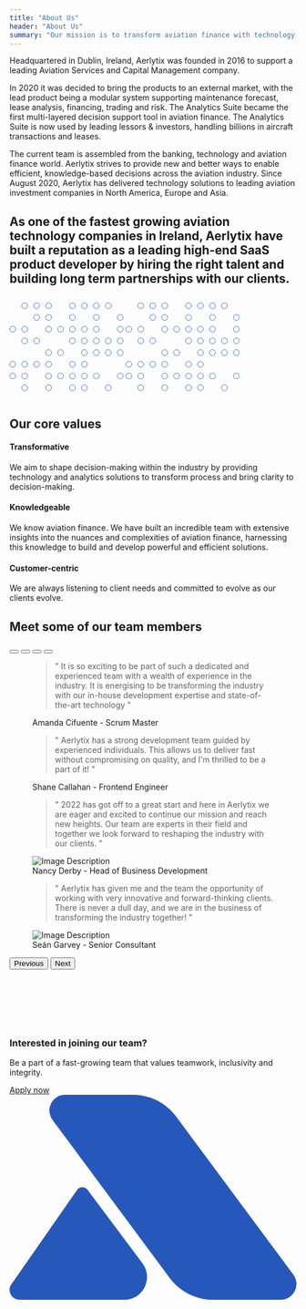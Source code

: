 ```yaml
---
title: "About Us"
header: "About Us"
summary: "Our mission is to transform aviation finance with technology and analytics."
---
```


<article class="pt-5 pb-5 mb-5">
    <div class="container">
        <div class="col-sm-6 col-lg-8 m-auto">
            <p>Headquartered in Dublin, Ireland, Aerlytix was founded in 2016 to support a leading Aviation Services and Capital Management company.</p>
            <p>In 2020 it was decided to bring the products to an external market, with the lead product being a modular system supporting maintenance forecast, lease analysis, financing, trading and risk. The Analytics Suite became the first multi-layered decision support tool in aviation finance. The Analytics Suite is now used by leading lessors & investors, handling billions in aircraft transactions and leases.</p>
            <p>The current team is assembled from the banking, technology and aviation finance world. Aerlytix strives to provide new and better ways to enable efficient, knowledge-based decisions across the aviation industry. Since August 2020, Aerlytix has delivered technology solutions to leading aviation investment companies in North America, Europe and Asia.</p>
        </div>
    </div>
</article>

<article class="about-us__inception bg-dark-blue text-white">
    <div class="container">
            <h2 class="display-4">As one of the fastest growing aviation technology companies in Ireland, Aerlytix have built a reputation as a leading high-end SaaS product developer by hiring the right talent and building long term partnerships with our clients.</h2>
    </div>
    <svg class="about-us__inception--graph-1" width="200" height="180" viewBox="0 0 467 362" fill="none" xmlns="http://www.w3.org/2000/svg">
<circle cx="13" cy="109" r="12" stroke="#2B5DC1" stroke-width="2"/><circle cx="13" cy="253" r="12" stroke="#2B5DC1" stroke-width="2"/><circle cx="13" cy="301" r="12" stroke="#2B5DC1" stroke-width="2"/><circle cx="62" cy="13" r="12" stroke="#2B5DC1" stroke-width="2"/><circle cx="62" cy="109" r="12" stroke="#2B5DC1" stroke-width="2"/><circle cx="62" cy="157" r="12" stroke="#2B5DC1" stroke-width="2"/><circle cx="62" cy="253" r="12" stroke="#2B5DC1" stroke-width="2"/><circle cx="62" cy="301" r="12" stroke="#2B5DC1" stroke-width="2"/><circle cx="62" cy="349" r="12" stroke="#2B5DC1" stroke-width="2"/><circle cx="111" cy="13" r="12" stroke="#2B5DC1" stroke-width="2"/><circle cx="111" cy="61" r="12" stroke="#2B5DC1" stroke-width="2"/><circle cx="111" cy="157" r="12" stroke="#2B5DC1" stroke-width="2"/><circle cx="111" cy="253" r="12" stroke="#2B5DC1" stroke-width="2"/><circle cx="160" cy="13" r="12" stroke="#2B5DC1" stroke-width="2"/>
<circle cx="160" cy="61" r="12" stroke="#2B5DC1" stroke-width="2"/><circle cx="160" cy="109" r="12" stroke="#2B5DC1" stroke-width="2"/><circle cx="160" cy="205" r="12" stroke="#2B5DC1" stroke-width="2"/><circle cx="160" cy="253" r="12" stroke="#2B5DC1" stroke-width="2"/><circle cx="160" cy="301" r="12" stroke="#2B5DC1" stroke-width="2"/><circle cx="160" cy="349" r="12" stroke="#2B5DC1" stroke-width="2"/><circle cx="209" cy="109" r="12" stroke="#2B5DC1" stroke-width="2"/><circle cx="209" cy="205" r="12" stroke="#2B5DC1" stroke-width="2"/><circle cx="209" cy="301" r="12" stroke="#2B5DC1" stroke-width="2"/><circle cx="258" cy="13" r="12" stroke="#2B5DC1" stroke-width="2"/><circle cx="258" cy="61" r="12" stroke="#2B5DC1" stroke-width="2"/><circle cx="258" cy="109" r="12" stroke="#2B5DC1" stroke-width="2"/><circle cx="258" cy="157" r="12" stroke="#2B5DC1" stroke-width="2"/><circle cx="258" cy="253" r="12" stroke="#2B5DC1" stroke-width="2"/><circle cx="258" cy="301" r="12" stroke="#2B5DC1" stroke-width="2"/><circle cx="258" cy="349" r="12" stroke="#2B5DC1" stroke-width="2"/><circle cx="307" cy="13" r="12" stroke="#2B5DC1" stroke-width="2"/><circle cx="307" cy="109" r="12" stroke="#2B5DC1" stroke-width="2"/><circle cx="307" cy="157" r="12" stroke="#2B5DC1" stroke-width="2"/><circle cx="307" cy="205" r="12" stroke="#2B5DC1" stroke-width="2"/><circle cx="307" cy="253" r="12" stroke="#2B5DC1" stroke-width="2"/><circle cx="307" cy="301" r="12" stroke="#2B5DC1" stroke-width="2"/><circle cx="307" cy="349" r="12" stroke="#2B5DC1" stroke-width="2"/><circle cx="356" cy="13" r="12" stroke="#2B5DC1" stroke-width="2"/><circle cx="356" cy="61" r="12" stroke="#2B5DC1" stroke-width="2"/><circle cx="356" cy="109" r="12" stroke="#2B5DC1" stroke-width="2"/><circle cx="356" cy="157" r="12" stroke="#2B5DC1" stroke-width="2"/><circle cx="356" cy="205" r="12" stroke="#2B5DC1" stroke-width="2"/>
<circle cx="356" cy="301" r="12" stroke="#2B5DC1" stroke-width="2"/><circle cx="405" cy="13" r="12" stroke="#2B5DC1" stroke-width="2"/><circle cx="405" cy="157" r="12" stroke="#2B5DC1" stroke-width="2"/><circle cx="405" cy="205" r="12" stroke="#2B5DC1" stroke-width="2"/><circle cx="405" cy="349" r="12" stroke="#2B5DC1" stroke-width="2"/><circle cx="454" cy="61" r="12" stroke="#2B5DC1" stroke-width="2"/><circle cx="454" cy="109" r="12" stroke="#2B5DC1" stroke-width="2"/>
<circle cx="454" cy="157" r="12" stroke="#2B5DC1" stroke-width="2"/><circle cx="454" cy="205" r="12" stroke="#2B5DC1" stroke-width="2"/><circle cx="454" cy="301" r="12" stroke="#2B5DC1" stroke-width="2"/>
</svg>
 <svg class="about-us__inception--graph-2" width="200" height="180" viewBox="0 0 467 362" fill="none" xmlns="http://www.w3.org/2000/svg">
<circle cx="13" cy="109" r="12" stroke="#2B5DC1" stroke-width="2"/><circle cx="13" cy="253" r="12" stroke="#2B5DC1" stroke-width="2"/><circle cx="13" cy="301" r="12" stroke="#2B5DC1" stroke-width="2"/><circle cx="62" cy="13" r="12" stroke="#2B5DC1" stroke-width="2"/><circle cx="62" cy="109" r="12" stroke="#2B5DC1" stroke-width="2"/><circle cx="62" cy="157" r="12" stroke="#2B5DC1" stroke-width="2"/><circle cx="62" cy="253" r="12" stroke="#2B5DC1" stroke-width="2"/><circle cx="62" cy="301" r="12" stroke="#2B5DC1" stroke-width="2"/><circle cx="62" cy="349" r="12" stroke="#2B5DC1" stroke-width="2"/><circle cx="111" cy="13" r="12" stroke="#2B5DC1" stroke-width="2"/><circle cx="111" cy="61" r="12" stroke="#2B5DC1" stroke-width="2"/><circle cx="111" cy="157" r="12" stroke="#2B5DC1" stroke-width="2"/><circle cx="111" cy="253" r="12" stroke="#2B5DC1" stroke-width="2"/><circle cx="160" cy="13" r="12" stroke="#2B5DC1" stroke-width="2"/>
<circle cx="160" cy="61" r="12" stroke="#2B5DC1" stroke-width="2"/><circle cx="160" cy="109" r="12" stroke="#2B5DC1" stroke-width="2"/><circle cx="160" cy="205" r="12" stroke="#2B5DC1" stroke-width="2"/><circle cx="160" cy="253" r="12" stroke="#2B5DC1" stroke-width="2"/><circle cx="160" cy="301" r="12" stroke="#2B5DC1" stroke-width="2"/><circle cx="160" cy="349" r="12" stroke="#2B5DC1" stroke-width="2"/><circle cx="209" cy="109" r="12" stroke="#2B5DC1" stroke-width="2"/><circle cx="209" cy="205" r="12" stroke="#2B5DC1" stroke-width="2"/><circle cx="209" cy="301" r="12" stroke="#2B5DC1" stroke-width="2"/><circle cx="258" cy="13" r="12" stroke="#2B5DC1" stroke-width="2"/><circle cx="258" cy="61" r="12" stroke="#2B5DC1" stroke-width="2"/><circle cx="258" cy="109" r="12" stroke="#2B5DC1" stroke-width="2"/><circle cx="258" cy="157" r="12" stroke="#2B5DC1" stroke-width="2"/><circle cx="258" cy="253" r="12" stroke="#2B5DC1" stroke-width="2"/><circle cx="258" cy="301" r="12" stroke="#2B5DC1" stroke-width="2"/><circle cx="258" cy="349" r="12" stroke="#2B5DC1" stroke-width="2"/><circle cx="307" cy="13" r="12" stroke="#2B5DC1" stroke-width="2"/><circle cx="307" cy="109" r="12" stroke="#2B5DC1" stroke-width="2"/><circle cx="307" cy="157" r="12" stroke="#2B5DC1" stroke-width="2"/><circle cx="307" cy="205" r="12" stroke="#2B5DC1" stroke-width="2"/><circle cx="307" cy="253" r="12" stroke="#2B5DC1" stroke-width="2"/><circle cx="307" cy="301" r="12" stroke="#2B5DC1" stroke-width="2"/><circle cx="307" cy="349" r="12" stroke="#2B5DC1" stroke-width="2"/><circle cx="356" cy="13" r="12" stroke="#2B5DC1" stroke-width="2"/><circle cx="356" cy="61" r="12" stroke="#2B5DC1" stroke-width="2"/><circle cx="356" cy="109" r="12" stroke="#2B5DC1" stroke-width="2"/><circle cx="356" cy="157" r="12" stroke="#2B5DC1" stroke-width="2"/><circle cx="356" cy="205" r="12" stroke="#2B5DC1" stroke-width="2"/>
<circle cx="356" cy="301" r="12" stroke="#2B5DC1" stroke-width="2"/><circle cx="405" cy="13" r="12" stroke="#2B5DC1" stroke-width="2"/><circle cx="405" cy="157" r="12" stroke="#2B5DC1" stroke-width="2"/><circle cx="405" cy="205" r="12" stroke="#2B5DC1" stroke-width="2"/><circle cx="405" cy="349" r="12" stroke="#2B5DC1" stroke-width="2"/><circle cx="454" cy="61" r="12" stroke="#2B5DC1" stroke-width="2"/><circle cx="454" cy="109" r="12" stroke="#2B5DC1" stroke-width="2"/>
<circle cx="454" cy="157" r="12" stroke="#2B5DC1" stroke-width="2"/><circle cx="454" cy="205" r="12" stroke="#2B5DC1" stroke-width="2"/><circle cx="454" cy="301" r="12" stroke="#2B5DC1" stroke-width="2"/>
</svg>
</article>

<article class="my-5 py-5">
<div class="container">

<h2>Our core values</h2>
<div class="row mt-5">
      <div class="col-lg-4">
        <h4>Transformative</h4>
        <p>We aim to shape decision-making within the industry by providing technology and analytics solutions to transform process and bring clarity to decision-making.</p>
      </div>
      <div class="col-lg-4">
        <h4>Knowledgeable</h4>
        <p>We know aviation finance. We have built an incredible team with extensive insights into the nuances and complexities of aviation finance, harnessing this knowledge to build and develop powerful and efficient solutions.</p>
      </div>
      <div class="col-lg-4">
        <h4>Customer-centric</h4>
        <p>We are always listening to client needs and committed to evolve as our clients evolve.</p>
        <!-- <p>Building specialist technology requires intensive customer engagement. Beyond initial requirements gathering, we are always listening to client needs and never afraid to evolve as our clients evolve.</p> -->
      </div>
    </div>
</div>
</article>

<article class="team__quotes my-5 py-5 bg-light">
<div class="container" style="padding-bottom:6rem">
<div class="intro pb-5 pt-5 col-8">
    <h2 class="h1">Meet some of our team members</h2>
</div>
<div id="carouselExampleDark" class="carousel carousel-team carousel-dark slide mt-5" data-bs-ride="carousel">
  <div class="carousel-indicators">
    <button type="button" data-bs-target="#carouselExampleDark" data-bs-slide-to="0" class="active" aria-current="true" aria-label="Slide 1"></button>
    <button type="button" data-bs-target="#carouselExampleDark" data-bs-slide-to="1" aria-label="Slide 2"></button>
    <button type="button" data-bs-target="#carouselExampleDark" data-bs-slide-to="2" aria-label="Slide 3"></button>
    <button type="button" data-bs-target="#carouselExampleDark" data-bs-slide-to="3" aria-label="Slide 4"></button>
  </div>
  <div class="carousel-inner">
    <div class="carousel-item active" data-bs-interval="10000">
      <div class="row align-items-md-center">
        <div class="col-md-12">
          <!-- Blockquote -->
          <figure class="pe-md-7">
            <blockquote class="display-6">" It is so exciting to be part of such a dedicated and experienced team with a wealth of experience in the industry. It is energising to be transforming the industry with our in-house development expertise and state-of-the-art technology "</blockquote>
            <figcaption class="blockquote-footer">
              <div class="d-flex align-items-center">
                <div class="flex-grow-1 ms-3 ms-md-0">
                  Amanda Cifuente
                  <span class="blockquote-footer-source"> - Scrum Master</span>
                </div>
              </div>
            </figcaption>
          </figure>
        </div>
      </div> <!-- end of row  -->
    </div>
    <div class="carousel-item" data-bs-interval="2000">
      <div class="row align-items-md-center">
        <div class="col-md-12">
          <!-- Blockquote -->
          <figure class="pe-md-7">
            <blockquote class="display-6">" Aerlytix has a strong development team guided by experienced individuals. This allows us to deliver fast without compromising on quality, and I'm thrilled to be a part of it! "</blockquote>
            <figcaption class="blockquote-footer">
              <div class="d-flex align-items-center">
                <div class="flex-grow-1 ms-3 ms-md-0">
                  Shane Callahan
                  <span class="blockquote-footer-source"> - Frontend Engineer</span>
                </div>
              </div>
            </figcaption>
          </figure>
        </div>
      </div> <!-- end of row  -->
    </div>
    <div class="carousel-item">
      <div class="row align-items-md-center">
        <div class="col-md-12">
          <figure class="pe-md-7">
            <blockquote class="display-6">" 2022 has got off to a great start and here in Aerlytix we are eager and excited to continue our mission and reach new heights. Our team are experts in their field and together we look forward to reshaping the industry with our clients. "</blockquote>
            <figcaption class="blockquote-footer">
              <div class="d-flex align-items-center">
                <div class="flex-shrink-0 d-md-none">
                  <img class="avatar avatar-circle" src="./assets/img/160x160/img4.jpg" alt="Image Description">
                </div>
                <div class="flex-grow-1 ms-3 ms-md-0">
                  Nancy Derby
                  <span class="blockquote-footer-source"> - Head of Business Development</span>
                </div>
              </div>
            </figcaption>
          </figure>
        </div>
      </div> <!-- end of row  -->
    </div>
    <div class="carousel-item">
      <div class="row align-items-md-center">
        <div class="col-md-12">
          <figure class="pe-md-7">
            <blockquote class="display-6">" Aerlytix has given me and the team the opportunity of working with very innovative and forward-thinking clients. There is never a dull day, and we are in the business of transforming the industry together! "</blockquote>
            <figcaption class="blockquote-footer">
              <div class="d-flex align-items-center">
                <div class="flex-shrink-0 d-md-none">
                  <img class="avatar avatar-circle" src="./assets/img/160x160/img4.jpg" alt="Image Description">
                </div>
                <div class="flex-grow-1 ms-3 ms-md-0">
                  Seán Garvey
                  <span class="blockquote-footer-source"> - Senior Consultant</span>
                </div>
              </div>
            </figcaption>
          </figure>
        </div>
      </div> <!-- end of row  -->
    </div>
  </div>
  <button class="carousel-control-prev" type="button" data-bs-target="#carouselExampleDark" data-bs-slide="prev">
    <span class="carousel-control-prev-icon" aria-hidden="true"></span>
    <span class="visually-hidden">Previous</span>
  </button>
  <button class="carousel-control-next" type="button" data-bs-target="#carouselExampleDark" data-bs-slide="next">
    <span class="carousel-control-next-icon" aria-hidden="true"></span>
    <span class="visually-hidden">Next</span>
  </button>
</div>

</div>
</article>

<article>
      <div class="container careers-panel">
        <div class="row align-items-center">
          <div class="col-12 col-md">
            <!-- Heading -->
            <h3 class="fw-bold mb-1">
              Interested in joining our team?
            </h3>
            <!-- Text -->
            <p class="fs-lg mb-5 mb-md-0">
              Be a part of a fast-growing team that values teamwork, inclusivity and integrity.
            </p>
          </div>
          <div class="col-12 col-md-auto">
            <!-- Button -->
            <a href="https://www.linkedin.com/company/aerlytix/jobs/" class="btn btn-light btn-lg">
              Apply now
            </a>
          </div>
          <svg class="careers-panel__logo-background" width="636" height="454" viewBox="0 0 636 454" fill="none" xmlns="http://www.w3.org/2000/svg">
<path d="M95.2952 55.7287C78.1917 32.6834 94.6508 0 123.36 0H273.176C311.108 0 346.799 17.9539 369.398 48.4027L629.059 398.271C646.163 421.316 629.704 454 600.995 454H451.178C413.246 454 377.555 436.046 354.957 405.597L95.2952 55.7287Z" fill="#2658BB"/>
<path d="M149.446 210.958C155.061 202.891 166.925 202.688 172.813 210.557L294.611 373.333C319.5 406.595 295.766 454 254.226 454H21.6551C4.19154 454 -6.06437 434.363 3.91309 420.03L149.446 210.958Z" fill="#2658BB"/>
</svg>
        </div> <!-- / .row -->
      </div> <!-- / .container -->
    </article>
